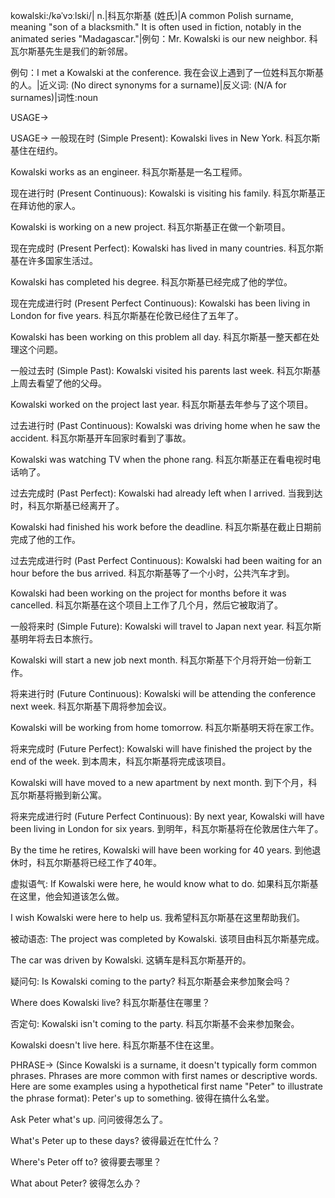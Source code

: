 kowalski:/kəˈvɔːlski/| n.|科瓦尔斯基 (姓氏)|A common Polish surname, meaning "son of a blacksmith."  It is often used in fiction, notably in the animated series "Madagascar."|例句：Mr. Kowalski is our new neighbor. 科瓦尔斯基先生是我们的新邻居。

例句：I met a Kowalski at the conference. 我在会议上遇到了一位姓科瓦尔斯基的人。|近义词: (No direct synonyms for a surname)|反义词: (N/A for surnames)|词性:noun


USAGE->

USAGE->
一般现在时 (Simple Present):
Kowalski lives in New York. 科瓦尔斯基住在纽约。

Kowalski works as an engineer. 科瓦尔斯基是一名工程师。


现在进行时 (Present Continuous):
Kowalski is visiting his family. 科瓦尔斯基正在拜访他的家人。

Kowalski is working on a new project. 科瓦尔斯基正在做一个新项目。


现在完成时 (Present Perfect):
Kowalski has lived in many countries. 科瓦尔斯基在许多国家生活过。

Kowalski has completed his degree. 科瓦尔斯基已经完成了他的学位。


现在完成进行时 (Present Perfect Continuous):
Kowalski has been living in London for five years. 科瓦尔斯基在伦敦已经住了五年了。

Kowalski has been working on this problem all day. 科瓦尔斯基一整天都在处理这个问题。


一般过去时 (Simple Past):
Kowalski visited his parents last week. 科瓦尔斯基上周去看望了他的父母。

Kowalski worked on the project last year. 科瓦尔斯基去年参与了这个项目。


过去进行时 (Past Continuous):
Kowalski was driving home when he saw the accident. 科瓦尔斯基开车回家时看到了事故。

Kowalski was watching TV when the phone rang. 科瓦尔斯基正在看电视时电话响了。


过去完成时 (Past Perfect):
Kowalski had already left when I arrived. 当我到达时，科瓦尔斯基已经离开了。

Kowalski had finished his work before the deadline. 科瓦尔斯基在截止日期前完成了他的工作。


过去完成进行时 (Past Perfect Continuous):
Kowalski had been waiting for an hour before the bus arrived.  科瓦尔斯基等了一个小时，公共汽车才到。

Kowalski had been working on the project for months before it was cancelled. 科瓦尔斯基在这个项目上工作了几个月，然后它被取消了。


一般将来时 (Simple Future):
Kowalski will travel to Japan next year. 科瓦尔斯基明年将去日本旅行。

Kowalski will start a new job next month.  科瓦尔斯基下个月将开始一份新工作。


将来进行时 (Future Continuous):
Kowalski will be attending the conference next week. 科瓦尔斯基下周将参加会议。

Kowalski will be working from home tomorrow. 科瓦尔斯基明天将在家工作。


将来完成时 (Future Perfect):
Kowalski will have finished the project by the end of the week.  到本周末，科瓦尔斯基将完成该项目。

Kowalski will have moved to a new apartment by next month.  到下个月，科瓦尔斯基将搬到新公寓。


将来完成进行时 (Future Perfect Continuous):
By next year, Kowalski will have been living in London for six years. 到明年，科瓦尔斯基将在伦敦居住六年了。

By the time he retires, Kowalski will have been working for 40 years. 到他退休时，科瓦尔斯基将已经工作了40年。


虚拟语气:
If Kowalski were here, he would know what to do. 如果科瓦尔斯基在这里，他会知道该怎么做。

I wish Kowalski were here to help us. 我希望科瓦尔斯基在这里帮助我们。

被动语态:
The project was completed by Kowalski. 该项目由科瓦尔斯基完成。

The car was driven by Kowalski. 这辆车是科瓦尔斯基开的。

疑问句:
Is Kowalski coming to the party? 科瓦尔斯基会来参加聚会吗？

Where does Kowalski live? 科瓦尔斯基住在哪里？

否定句:
Kowalski isn't coming to the party. 科瓦尔斯基不会来参加聚会。

Kowalski doesn't live here. 科瓦尔斯基不住在这里。


PHRASE->
(Since Kowalski is a surname, it doesn't typically form common phrases.  Phrases are more common with first names or descriptive words.  Here are some examples using a hypothetical first name "Peter" to illustrate the phrase format):
Peter's up to something. 彼得在搞什么名堂。

Ask Peter what's up. 问问彼得怎么了。

What's Peter up to these days? 彼得最近在忙什么？

Where's Peter off to? 彼得要去哪里？

What about Peter? 彼得怎么办？
